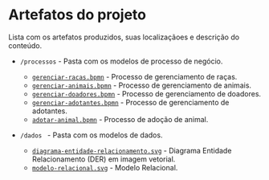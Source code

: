 # Artefatos do projeto

Lista com os artefatos produzidos, suas localizaçãoes e descrição do conteúdo.

* `/processos` - Pasta com os modelos de processo de negócio.

    * [`gerenciar-racas.bpmn`](/assets/processos/gerenciar-racas.bpmn) - Processo de gerenciamento de raças.
    * [`gerenciar-animais.bpmn`](/assets/processos/gerenciar-animais.bpmn) - Processo de gerenciamento de animais.
    * [`gerenciar-doadores.bpmn`](/assets/processos/gerenciar-doadores.bpmn) - Processo de gerenciamento de doadores.
    * [`gerenciar-adotantes.bpmn`](/assets/processos/gerenciar-adotantes.bpmn) - Processo de gerenciamento de adotantes.
    * [`adotar-animal.bpmn`](/assets/processos/adotar-animal.bpmn) - Processo de adoção de animal.

* `/dados ` - Pasta com os modelos de dados.

    * [`diagrama-entidade-relacionamento.svg`](/assets/dados/diagrama-entidade-relacionamento.svg) - Diagrama Entidade Relacionamento (DER) em imagem vetorial.
    * [`modelo-relacional.svg`](/assets/dados/modelo-relacional.svg) - Modelo Relacional.